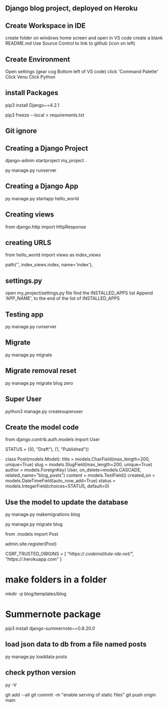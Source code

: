 

## Django blog project, deployed on Heroku 


## Create Workspace in IDE 

create folder on windows home screen and open in VS code
create a blank README.md
Use Source Control to link to github (icon on left)



## Create Environment    

Open settings (gear cog Bottom left of VS code)
click 'Command Palette'
Click Venu 
Click Python 

## install Packages 

pip3 install Django~=4.2.1

<!-- Isolates extensions from github  -->
pip3 freeze --local > requirements.txt

## Git ignore 

<!-- Create a new file in your project called .gitignore and add .venv to it. -->

## Creating a Django Project

django-admin startproject my_project .

<!-- Check server works -->
py manage.py runserver


## Creating a Django App 

py manage.py startapp hello_world

<!-- Add the new app to the list of installed apps in the projects settings.py file. -->

## Creating views 

<!-- In hello_world/views type -->
from django.http import HttpResponse


## creating URLS 

<!-- In my_project /urls.py type  -->
from hello_world import views as index_views

<!-- Above the admin pattern in urlpatterns, add: -->
path('', index_views.index, name='index'),


## settings.py
<!-- connect the app to the project -->

open my_project/settings.py file
find the INSTALLED_APPS list
Append 'APP_NAME', to the end of the list of INSTALLED_APPS


## Testing app 
<!-- Check server works -->

py manage.py runserver




## Migrate 

<!-- Now that your project is connected to the database, you can create database tables with Django's migrate command: -->

py manage.py migrate

## Migrate removal reset

<!-- When you change data type of a input  -->

py manage.py migrate blog zero

## Super User 

python3 manage.py createsuperuser

<!-- Choose a memorable user name, use your email address and choose a secure password. -->


## Create the model code

<!-- Open your app/models.py file. Add a new import at the top for the User model. -->
<!-- then add table fields below -->

from django.contrib.auth.models import User


STATUS = ((0, "Draft"), (1, "Published"))

class Post(models.Model):
    title = models.CharField(max_length=200, unique=True)
    slug = models.SlugField(max_length=200, unique=True)
    author = models.ForeignKey(
        User, on_delete=models.CASCADE, related_name="blog_posts")
    content = models.TextField()
    created_on = models.DateTimeField(auto_now_add=True)
    status = models.IntegerField(choices=STATUS, default=0)

## Use the model to update the database

py manage.py makemigrations blog

<!-- Note: A app/migrations/0001_initial.py file is created containing the instructions on what table to build. -->

<!-- Now we need to create that table in the database. -->

py manage.py migrate blog

<!-- Open the blog/admin.py file, import the Post model and register it -->

from .models import Post

admin.site.register(Post)

<!-- Open the codestar/settings.py file and add the following code. -->

CSRF_TRUSTED_ORIGINS = [
    "https://*.codeinstitute-ide.net/",
    "https://*.herokuapp.com"
]

# make folders in a folder 

<!-- makes a folder called templates with a folder called blog in a existing folder called blog  -->

mkdir -p blog/templates/blog

# Summernote package 

pip3 install django-summernote~=0.8.20.0

## load json data to db from a file named posts

<!-- by default, e.g. blog/fixtures/posts.json -->

py manage.py loaddata posts

## check python version 

py -V

















git add --all
git commit -m "enable serving of static files"
git push origin main